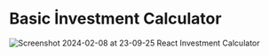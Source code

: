 # Basic İnvestment Calculator
![Screenshot 2024-02-08 at 23-09-25 React Investment Calculator](https://github.com/umitarpat/reactInvestmentCalculator/assets/16782622/716675dd-2fd6-4168-90c0-c5ba3211df82)

